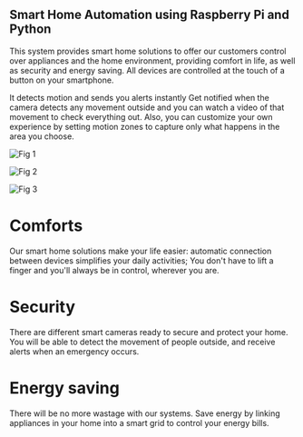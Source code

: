 ## Smart Home Automation using Raspberry Pi and Python

This system provides smart home solutions to offer our customers control over appliances and the home environment, providing comfort in life, as well as security and energy saving. All devices are controlled at the touch of a button on your smartphone.

It detects motion and sends you alerts instantly
Get notified when the camera detects any movement outside and you can watch a video of that movement to check everything out. Also, you can customize your own experience by setting motion zones to capture only what happens in the area you choose.


![Fig 1](https://user-images.githubusercontent.com/81799459/223463101-9c7c99eb-2250-4370-8d4f-7d8db9c3e4d7.jpg)



![Fig 2](https://user-images.githubusercontent.com/81799459/223463139-4f8e1f78-bee2-49dc-9356-70a40d3c7581.jpg)



![Fig 3](https://user-images.githubusercontent.com/81799459/223464019-b1c02bf1-044f-4ac3-b21a-8f1b1b3b8835.jpg)



# Comforts
Our smart home solutions make your life easier: automatic connection between devices simplifies your daily activities; You don't have to lift a finger and you'll always be in control, wherever you are.

# Security
There are different smart cameras ready to secure and protect your home. You will be able to detect the movement of people outside, and receive alerts when an emergency occurs.

# Energy saving
There will be no more wastage with our systems. Save energy by linking appliances in your home into a smart grid to control your energy bills.


